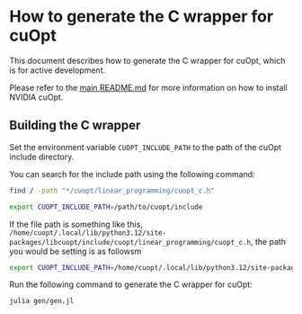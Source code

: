 # How to generate the C wrapper for cuOpt

This document describes how to generate the C wrapper for cuOpt, which is for active development.

Please refer to the [main README.md](../README.md#install-nvidia-cuopt) for more information on how to install NVIDIA cuOpt.

## Building the C wrapper

Set the environment variable `CUOPT_INCLUDE_PATH` to the path of the cuOpt include directory.

You can search for the include path using the following command:

```bash
find / -path "*/cuopt/linear_programming/cuopt_c.h"
```

```bash
export CUOPT_INCLUDE_PATH=/path/to/cuopt/include
```

If the file path is something like this, ``/home/cuopt/.local/lib/python3.12/site-packages/libcuopt/include/cuopt/linear_programming/cuopt_c.h``, the path you would be setting is as followsm


```bash
export CUOPT_INCLUDE_PATH=/home/cuopt/.local/lib/python3.12/site-packages/libcuopt/include/
```

Run the following command to generate the C wrapper for cuOpt:

```bash
julia gen/gen.jl
```